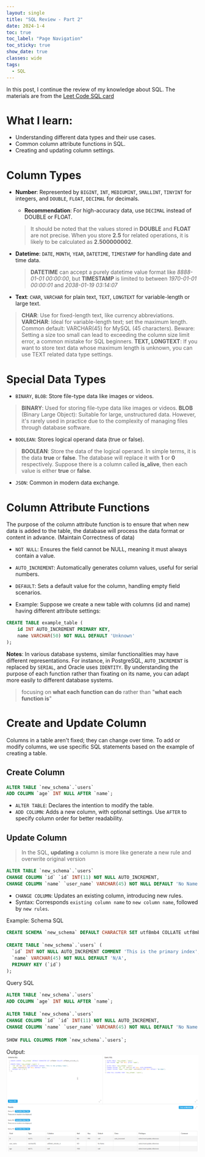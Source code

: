 ```yaml
---
layout: single
title: "SQL Review - Part 2"
date: 2024-1-4
toc: true
toc_label: "Page Navigation"
toc_sticky: true
show_date: true
classes: wide
tags:
  - SQL
---
```

In this post, I continue the review of my knowledge about SQL. The materials are from the [Leet Code SQL card](https://leetcode.com/explore/learn/card/sql-language/)

# What I learn:
- Understanding different data types and their use cases.
- Common column attribute functions in SQL.
- Creating and updating column settings.

# Column Types
- **Number**: Represented by `BIGINT`, `INT`, `MEDIUMINT`, `SMALLINT`, `TINYINT` for integers, and `DOUBLE`, `FLOAT`, `DECIMAL` for decimals.
  - **Recommendation**: For high-accuracy data, use `DECIMAL` instead of DOUBLE or FLOAT.
  
  >It should be noted that the values stored in **DOUBLE** and **FLOAT** are not precise. When you store **2.5** for related operations, it is likely to be calculated as **2.500000002**.
- **Datetime**: `DATE`, `MONTH`, `YEAR`, `DATETIME`, `TIMESTAMP` for handling date and time data.
  
  >**DATETIME** can accept a purely datetime value format like *8888-01-01 00:00:00*, but **TIMESTAMP** is limited to between *1970-01-01 00:00:01* and *2038-01-19 03:14:07*

- **Text**: `CHAR`, `VARCHAR` for plain text, `TEXT`, `LONGTEXT` for variable-length or large text.
>**CHAR**: Use for fixed-length text, like currency abbreviations.
>**VARCHAR**: Ideal for variable-length text; set the maximum length. Common default: VARCHAR(45) for MySQL (45 characters). Beware: Setting a size too small can lead to exceeding the column size limit error, a common mistake for SQL beginners.
>**TEXT, LONGTEXT**: If you want to store text data whose maximum length is unknown, you can use TEXT related data type settings.
  
# Special Data Types
- `BINARY`, `BLOB`: Store file-type data like images or videos.

>**BINARY**: Used for storing file-type data like images or videos.
>**BLOB** (Binary Large Object): Suitable for large, unstructured data. However, it's rarely used in practice due to the complexity of managing files through database software.

- `BOOLEAN`: Stores logical operand data (true or false).

>**BOOLEAN**: Store the data of the logical operand. In simple terms, it is the data **true** or **false**. The database will replace it with **1** or **0** respectively. Suppose there is a column called **is_alive**, then each value is either **true** or **false**. 

- `JSON`: Common in modern data exchange.

# Column Attribute Functions
The purpose of the column attribute function is to ensure that when new data is added to the table, the database will process the data format or content in advance. (Maintain Correctness of data)

- `NOT NULL`: Ensures the field cannot be NULL, meaning it must always contain a value.

- `AUTO_INCREMENT`: Automatically generates column values, useful for serial numbers.

- `DEFAULT`: Sets a default value for the column, handling empty field scenarios.

- Example:
Suppose we create a new table with columns (id and name) having different attribute settings:

```sql
CREATE TABLE example_table (
    id INT AUTO_INCREMENT PRIMARY KEY,
    name VARCHAR(50) NOT NULL DEFAULT 'Unknown'
);
```

**Notes**: In various database systems, similar functionalities may have different representations. For instance, in PostgreSQL, `AUTO_INCREMENT` is replaced by `SERIAL`, and Oracle uses `IDENTITY`. By understanding the purpose of each function rather than fixating on its name, you can adapt more easily to different database systems. 
>focusing on **what each function can do** rather than "**what each function is**"

# Create and Update Column
Columns in a table aren't fixed; they can change over time. To add or modify columns, we use specific SQL statements based on the example of creating a table.

## Create Column
```sql
ALTER TABLE `new_schema`.`users`
ADD COLUMN `age` INT NULL AFTER `name`;
```

- `ALTER TABLE`: Declares the intention to modify the table.
- `ADD COLUMN`: Adds a new column, with optional settings. Use `AFTER` to specify column order for better readability.

## Update Column
>In the SQL, **updating** a column is more like generate a new rule and overwrite original version

```sql
ALTER TABLE `new_schema`.`users`
CHANGE COLUMN `id` `id` INT(11) NOT NULL AUTO_INCREMENT,
CHANGE COLUMN `name` `user_name` VARCHAR(45) NOT NULL DEFAULT 'No Name';
```

- `CHANGE COLUMN`: Updates an existing column, introducing new rules.
- Syntax: Corresponds `existing column name` to `new column name`, followed by `new rules`.

Example:
Schema SQL
```sql
CREATE SCHEMA `new_schema` DEFAULT CHARACTER SET utf8mb4 COLLATE utf8mb4_unicode_ci;

CREATE TABLE `new_schema`.`users` (
  `id` INT NOT NULL AUTO_INCREMENT COMMENT 'This is the primary index',
  `name` VARCHAR(45) NOT NULL DEFAULT 'N/A',
  PRIMARY KEY (`id`)
);
```

Query SQL
```sql
ALTER TABLE `new_schema`.`users`
ADD COLUMN `age` INT NULL AFTER `name`;

ALTER TABLE `new_schema`.`users`
CHANGE COLUMN `id` `id` INT(11) NOT NULL AUTO_INCREMENT,
CHANGE COLUMN `name` `user_name` VARCHAR(45) NOT NULL DEFAULT 'No Name';

SHOW FULL COLUMNS FROM `new_schema`.`users`;
```

Output:
[![example](/assets/images/2024-01-04_12-21-10-sql-example-2.png)](/assets/images/2024-01-04_12-21-10-sql-example-2.png)